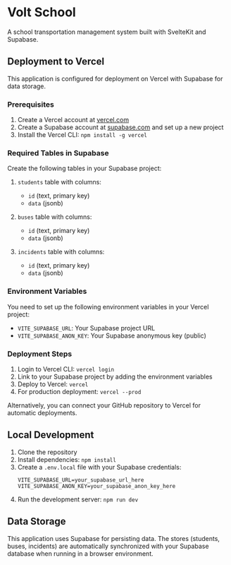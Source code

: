 # Volt School

A school transportation management system built with SvelteKit and Supabase.

## Deployment to Vercel

This application is configured for deployment on Vercel with Supabase for data storage.

### Prerequisites

1. Create a Vercel account at [vercel.com](https://vercel.com)
2. Create a Supabase account at [supabase.com](https://supabase.com) and set up a new project
3. Install the Vercel CLI: `npm install -g vercel`

### Required Tables in Supabase

Create the following tables in your Supabase project:

1. `students` table with columns:
   - `id` (text, primary key)
   - `data` (jsonb)

2. `buses` table with columns:
   - `id` (text, primary key)
   - `data` (jsonb)

3. `incidents` table with columns:
   - `id` (text, primary key)
   - `data` (jsonb)

### Environment Variables

You need to set up the following environment variables in your Vercel project:

- `VITE_SUPABASE_URL`: Your Supabase project URL
- `VITE_SUPABASE_ANON_KEY`: Your Supabase anonymous key (public)

### Deployment Steps

1. Login to Vercel CLI: `vercel login`
2. Link to your Supabase project by adding the environment variables
3. Deploy to Vercel: `vercel`
4. For production deployment: `vercel --prod`

Alternatively, you can connect your GitHub repository to Vercel for automatic deployments.

## Local Development

1. Clone the repository
2. Install dependencies: `npm install`
3. Create a `.env.local` file with your Supabase credentials:
   ```
   VITE_SUPABASE_URL=your_supabase_url_here
   VITE_SUPABASE_ANON_KEY=your_supabase_anon_key_here
   ```
4. Run the development server: `npm run dev`

## Data Storage

This application uses Supabase for persisting data. The stores (students, buses, incidents) are automatically synchronized with your Supabase database when running in a browser environment.
